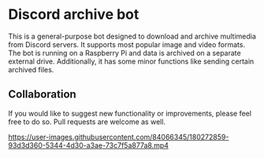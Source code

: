 # Discord archive bot

This is a general-purpose bot designed to download and archive multimedia from Discord servers. It supports most popular image and video formats. The bot is running on a Raspberry Pi and data is archived on a separate external drive. Additionally, it has some minor functions like sending certain archived files.

## Collaboration

If you would like to suggest new functionality or improvements, please feel free to do so. Pull requests are welcome as well.

https://user-images.githubusercontent.com/84066345/180272859-93d3d360-5344-4d30-a3ae-73c7f5a877a8.mp4

